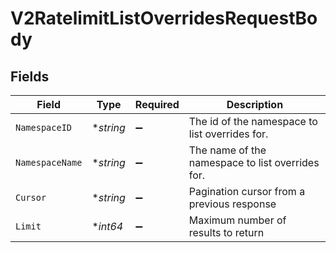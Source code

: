 # V2RatelimitListOverridesRequestBody


## Fields

| Field                                            | Type                                             | Required                                         | Description                                      |
| ------------------------------------------------ | ------------------------------------------------ | ------------------------------------------------ | ------------------------------------------------ |
| `NamespaceID`                                    | **string*                                        | :heavy_minus_sign:                               | The id of the namespace to list overrides for.   |
| `NamespaceName`                                  | **string*                                        | :heavy_minus_sign:                               | The name of the namespace to list overrides for. |
| `Cursor`                                         | **string*                                        | :heavy_minus_sign:                               | Pagination cursor from a previous response       |
| `Limit`                                          | **int64*                                         | :heavy_minus_sign:                               | Maximum number of results to return              |